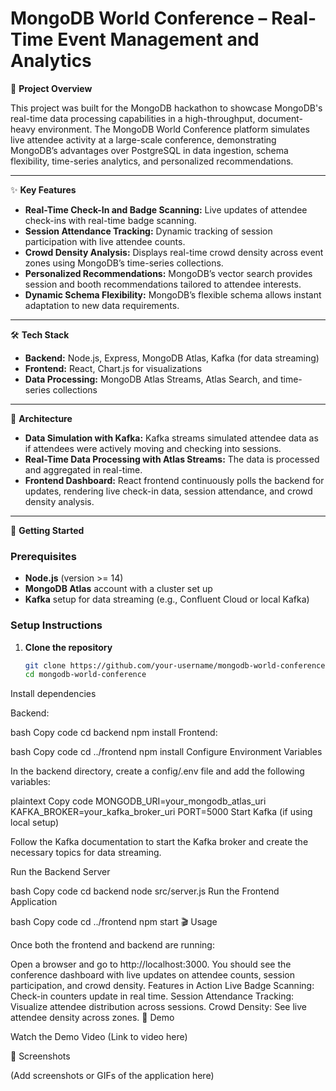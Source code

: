 # MongoDB World Conference – Real-Time Event Management and Analytics

📖 **Project Overview**

This project was built for the MongoDB hackathon to showcase MongoDB's real-time data processing capabilities in a high-throughput, document-heavy environment. The MongoDB World Conference platform simulates live attendee activity at a large-scale conference, demonstrating MongoDB’s advantages over PostgreSQL in data ingestion, schema flexibility, time-series analytics, and personalized recommendations.

---

✨ **Key Features**

- **Real-Time Check-In and Badge Scanning:** Live updates of attendee check-ins with real-time badge scanning.
- **Session Attendance Tracking:** Dynamic tracking of session participation with live attendee counts.
- **Crowd Density Analysis:** Displays real-time crowd density across event zones using MongoDB’s time-series collections.
- **Personalized Recommendations:** MongoDB’s vector search provides session and booth recommendations tailored to attendee interests.
- **Dynamic Schema Flexibility:** MongoDB’s flexible schema allows instant adaptation to new data requirements.

---

🛠 **Tech Stack**

- **Backend:** Node.js, Express, MongoDB Atlas, Kafka (for data streaming)
- **Frontend:** React, Chart.js for visualizations
- **Data Processing:** MongoDB Atlas Streams, Atlas Search, and time-series collections

---

🧩 **Architecture**

- **Data Simulation with Kafka:** Kafka streams simulated attendee data as if attendees were actively moving and checking into sessions.
- **Real-Time Data Processing with Atlas Streams:** The data is processed and aggregated in real-time.
- **Frontend Dashboard:** React frontend continuously polls the backend for updates, rendering live check-in data, session attendance, and crowd density analysis.

---

🚀 **Getting Started**

### Prerequisites

- **Node.js** (version >= 14)
- **MongoDB Atlas** account with a cluster set up
- **Kafka** setup for data streaming (e.g., Confluent Cloud or local Kafka)

### Setup Instructions

1. **Clone the repository**

   ```bash
   git clone https://github.com/your-username/mongodb-world-conference
   cd mongodb-world-conference
Install dependencies

Backend:

bash
Copy code
cd backend
npm install
Frontend:

bash
Copy code
cd ../frontend
npm install
Configure Environment Variables

In the backend directory, create a config/.env file and add the following variables:

plaintext
Copy code
MONGODB_URI=your_mongodb_atlas_uri
KAFKA_BROKER=your_kafka_broker_uri
PORT=5000
Start Kafka (if using local setup)

Follow the Kafka documentation to start the Kafka broker and create the necessary topics for data streaming.

Run the Backend Server

bash
Copy code
cd backend
node src/server.js
Run the Frontend Application

bash
Copy code
cd ../frontend
npm start
🎬 Usage

Once both the frontend and backend are running:

Open a browser and go to http://localhost:3000.
You should see the conference dashboard with live updates on attendee counts, session participation, and crowd density.
Features in Action
Live Badge Scanning: Check-in counters update in real time.
Session Attendance Tracking: Visualize attendee distribution across sessions.
Crowd Density: See live attendee density across zones.
🎥 Demo

Watch the Demo Video (Link to video here)

📸 Screenshots

(Add screenshots or GIFs of the application here)
